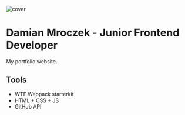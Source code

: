 ![cover]('../../public/og-dm.png')

# Damian Mroczek - Junior Frontend Developer

My portfolio website.

## Tools

- WTF Webpack starterkit
- HTML + CSS + JS
- GitHub API
